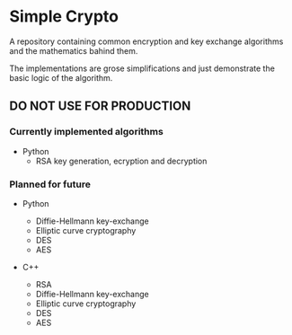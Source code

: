 # Simple Crypto

A repository containing common encryption and key exchange algorithms and the mathematics bahind them.

The implementations are grose simplifications and just demonstrate the basic logic of the algorithm.

## DO NOT USE FOR PRODUCTION

### Currently implemented algorithms
- Python
    - RSA key generation, ecryption and decryption

### Planned for future
- Python
    - Diffie-Hellmann key-exchange
    - Elliptic curve cryptography
    - DES
    - AES

- C++
    - RSA
    - Diffie-Hellmann key-exchange
    - Elliptic curve cryptography
    - DES
    - AES
